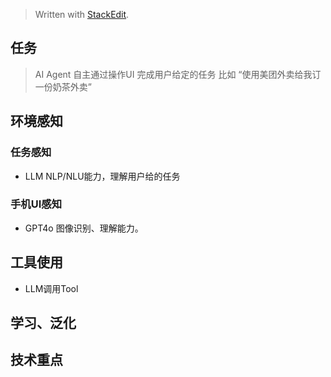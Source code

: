 


> Written with [StackEdit](https://stackedit.io/).

## 任务
> AI Agent 自主通过操作UI 完成用户给定的任务 比如 “使用美团外卖给我订一份奶茶外卖”

## 环境感知
### 任务感知
* LLM NLP/NLU能力，理解用户给的任务
### 手机UI感知
* GPT4o 图像识别、理解能力。

## 工具使用
* LLM调用Tool

## 学习、泛化

## 技术重点

<!--stackedit_data:
eyJoaXN0b3J5IjpbLTE4NTk0NjEwMjJdfQ==
-->